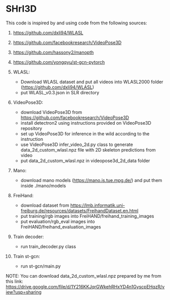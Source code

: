 # SHrI3D

This code is inspired by and using code from the following sources:
1. https://github.com/dxli94/WLASL
2. https://github.com/facebookresearch/VideoPose3D
3. https://github.com/hassony2/manopth
4. https://github.com/yongqyu/st-gcn-pytorch


1. WLASL:
      - Download WLASL dataset and put all videos into WLASL2000 folder (https://github.com/dxli94/WLASL)
      - put WLASL_v0.3.json in SLR directory
2. VideoPose3D:
      - download VideoPose3D from https://github.com/facebookresearch/VideoPose3D
      - install detectron2 using instructions provided on VideoPose3D repository
      - set up VideoPose3D for inference in the wild according to the instruction
      - use VideoPose3D infer_video_2d.py class to generate data_2d_custom_wlasl.npz file with 2D skeleton predictions from video
      - put data_2d_custom_wlasl.npz in videopose3d_2d_data folder
3. Mano:
      - download mano models (https://mano.is.tue.mpg.de/) and put them inside ./mano/models
4. FreiHand:
      - download dataset from https://lmb.informatik.uni-freiburg.de/resources/datasets/FreihandDataset.en.html
      - put training/rgb images into FreiHAND/freihand_training_images
      - put evaluation/rgb_eval images into FreiHAND/freihand_evaluation_images
5. Train decoder:
      - run train_decoder.py class
6. Train st-gcn:
      - run st-gcn/main.py

NOTE: You can download data_2d_custom_wlasl.npz prepared by me from this link: https://drive.google.com/file/d/1Y216KKJqrGWkehRHxYD4n1GyscpEHqzR/view?usp=sharing
